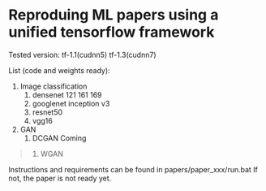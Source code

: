 # Reproduing ML papers using a unified tensorflow framework

Tested version: tf-1.1(cudnn5) tf-1.3(cudnn7)

List (code and weights ready):
1. Image classification
    1. densenet 121 161 169
    2. googlenet inception v3
    3. resnet50
    4. vgg16
2. GAN
    1. DCGAN
Coming
>1. WGAN

Instructions and requirements can be found in papers/paper_xxx/run.bat If not, the paper is not ready yet.
